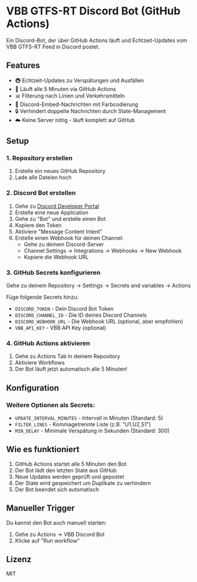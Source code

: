 # VBB GTFS-RT Discord Bot (GitHub Actions)

Ein Discord-Bot, der über GitHub Actions läuft und Echtzeit-Updates vom VBB GTFS-RT Feed in Discord postet.

## Features

- 🚇 Echtzeit-Updates zu Verspätungen und Ausfällen
- 🔄 Läuft alle 5 Minuten via GitHub Actions
- 📊 Filterung nach Linien und Verkehrsmitteln
- 💬 Discord-Embed-Nachrichten mit Farbcodierung
- 🔒 Verhindert doppelte Nachrichten durch State-Management
- ☁️ Keine Server nötig - läuft komplett auf GitHub

## Setup

### 1. Repository erstellen

1. Erstelle ein neues GitHub Repository
2. Lade alle Dateien hoch

### 2. Discord Bot erstellen

1. Gehe zu [Discord Developer Portal](https://discord.com/developers/applications)
2. Erstelle eine neue Application
3. Gehe zu "Bot" und erstelle einen Bot
4. Kopiere den Token
5. Aktiviere "Message Content Intent"
6. Erstelle einen Webhook für deinen Channel:
   - Gehe zu deinem Discord-Server
   - Channel Settings → Integrations → Webhooks → New Webhook
   - Kopiere die Webhook URL

### 3. GitHub Secrets konfigurieren

Gehe zu deinem Repository → Settings → Secrets and variables → Actions

Füge folgende Secrets hinzu:

- `DISCORD_TOKEN` - Dein Discord Bot Token
- `DISCORD_CHANNEL_ID` - Die ID deines Discord Channels
- `DISCORD_WEBHOOK_URL` - Die Webhook URL (optional, aber empfohlen)
- `VBB_API_KEY` - VBB API Key (optional)

### 4. GitHub Actions aktivieren

1. Gehe zu Actions Tab in deinem Repository
2. Aktiviere Workflows
3. Der Bot läuft jetzt automatisch alle 5 Minuten!

## Konfiguration

### Weitere Optionen als Secrets:

- `UPDATE_INTERVAL_MINUTES` - Intervall in Minuten (Standard: 5)
- `FILTER_LINES` - Kommagetrennte Liste (z.B. "U1,U2,S1")
- `MIN_DELAY` - Minimale Verspätung in Sekunden (Standard: 300)

## Wie es funktioniert

1. GitHub Actions startet alle 5 Minuten den Bot
2. Der Bot lädt den letzten State aus GitHub
3. Neue Updates werden geprüft und gepostet
4. Der State wird gespeichert um Duplikate zu verhindern
5. Der Bot beendet sich automatisch

## Manueller Trigger

Du kannst den Bot auch manuell starten:

1. Gehe zu Actions → VBB Discord Bot
2. Klicke auf "Run workflow"

## Lizenz

MIT
